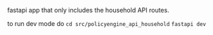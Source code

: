 fastapi app that only includes the household API routes.


to run dev mode do
``cd src/policyengine_api_household``
``fastapi dev``
